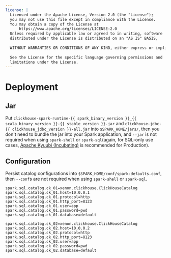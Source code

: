 ```yaml
---
license: |
  Licensed under the Apache License, Version 2.0 (the "License");
  you may not use this file except in compliance with the License.
  You may obtain a copy of the License at
      https://www.apache.org/licenses/LICENSE-2.0
  Unless required by applicable law or agreed to in writing, software
  distributed under the License is distributed on an "AS IS" BASIS,
  
  WITHOUT WARRANTIES OR CONDITIONS OF ANY KIND, either express or implied.
  
  See the License for the specific language governing permissions and
  limitations under the License.
---
```


Deployment
===

## Jar

Put `clickhouse-spark-runtime-{{ spark_binary_version }}_{{ scala_binary_version }}-{{ stable_version }}.jar` and
`clickhouse-jdbc-{{ clickhouse_jdbc_version }}-all.jar` into `$SPARK_HOME/jars/`, then you don't need to bundle the jar
into your Spark application, and `--jar` is not required when using `spark-shell` or `spark-sql`(again, for SQL-only
use cases, [Apache Kyuubi (Incubating)](https://github.com/apache/incubator-kyuubi) is recommended for Production).

## Configuration

Persist catalog configurations into `$SPARK_HOME/conf/spark-defaults.conf`, then `--conf`s are not required when using
`spark-shell` or `spark-sql`.

```
spark.sql.catalog.ck_01=xenon.clickhouse.ClickHouseCatalog
spark.sql.catalog.ck_01.host=10.0.0.1
spark.sql.catalog.ck_01.protocol=http
spark.sql.catalog.ck_01.http_port=8123
spark.sql.catalog.ck_01.user=app
spark.sql.catalog.ck_01.password=pwd
spark.sql.catalog.ck_01.database=default

spark.sql.catalog.ck_02=xenon.clickhouse.ClickHouseCatalog
spark.sql.catalog.ck_02.host=10.0.0.2
spark.sql.catalog.ck_02.protocol=http
spark.sql.catalog.ck_02.http_port=8123
spark.sql.catalog.ck_02.user=app
spark.sql.catalog.ck_02.password=pwd
spark.sql.catalog.ck_02.database=default
```

